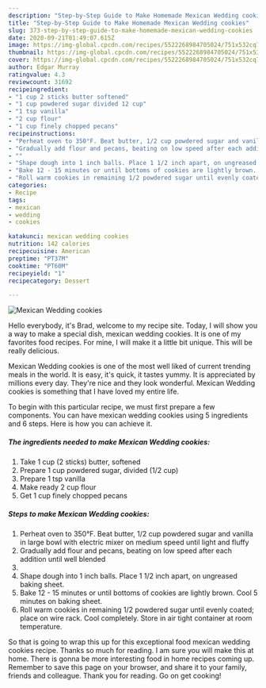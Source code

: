 ```yaml
---
description: "Step-by-Step Guide to Make Homemade Mexican Wedding cookies"
title: "Step-by-Step Guide to Make Homemade Mexican Wedding cookies"
slug: 373-step-by-step-guide-to-make-homemade-mexican-wedding-cookies
date: 2020-09-21T01:49:07.615Z
image: https://img-global.cpcdn.com/recipes/5522268984705024/751x532cq70/mexican-wedding-cookies-recipe-main-photo.jpg
thumbnail: https://img-global.cpcdn.com/recipes/5522268984705024/751x532cq70/mexican-wedding-cookies-recipe-main-photo.jpg
cover: https://img-global.cpcdn.com/recipes/5522268984705024/751x532cq70/mexican-wedding-cookies-recipe-main-photo.jpg
author: Edgar Murray
ratingvalue: 4.3
reviewcount: 31692
recipeingredient:
- "1 cup 2 sticks butter softened"
- "1 cup powdered sugar divided 12 cup"
- "1 tsp vanilla"
- "2 cup flour"
- "1 cup finely chopped pecans"
recipeinstructions:
- "Perheat oven to 350°F. Beat butter, 1/2 cup powdered sugar and vanilla in large bowl with electric mixer on medium speed until  light and fluffy"
- "Gradually add flour and pecans, beating on low speed after each addition until well blended"
- ""
- "Shape dough into 1 inch balls. Place 1 1/2 inch apart, on ungreased baking sheet."
- "Bake 12 - 15 minutes or until bottoms of cookies are lightly brown. Cool 5 minutes on baking sheet."
- "Roll warm cookies in remaining 1/2 powdered sugar until evenly coated; place on wire rack. Cool completely. Store in air tight container at room temperature."
categories:
- Recipe
tags:
- mexican
- wedding
- cookies

katakunci: mexican wedding cookies 
nutrition: 142 calories
recipecuisine: American
preptime: "PT37M"
cooktime: "PT60M"
recipeyield: "1"
recipecategory: Dessert

---
```



![Mexican Wedding cookies](https://img-global.cpcdn.com/recipes/5522268984705024/751x532cq70/mexican-wedding-cookies-recipe-main-photo.jpg)

Hello everybody, it's Brad, welcome to my recipe site. Today, I will show you a way to make a special dish, mexican wedding cookies. It is one of my favorites food recipes. For mine, I will make it a little bit unique. This will be really delicious.



Mexican Wedding cookies is one of the most well liked of current trending meals in the world. It is easy, it's quick, it tastes yummy. It is appreciated by millions every day. They're nice and they look wonderful. Mexican Wedding cookies is something that I have loved my entire life.


To begin with this particular recipe, we must first prepare a few components. You can have mexican wedding cookies using 5 ingredients and 6 steps. Here is how you can achieve it.

<!--inarticleads1-->

##### The ingredients needed to make Mexican Wedding cookies:

1. Take 1 cup (2 sticks) butter, softened
1. Prepare 1 cup powdered sugar, divided (1/2 cup)
1. Prepare 1 tsp vanilla
1. Make ready 2 cup flour
1. Get 1 cup finely chopped pecans




<!--inarticleads2-->

##### Steps to make Mexican Wedding cookies:

1. Perheat oven to 350°F. Beat butter, 1/2 cup powdered sugar and vanilla in large bowl with electric mixer on medium speed until  light and fluffy
1. Gradually add flour and pecans, beating on low speed after each addition until well blended
1. 
1. Shape dough into 1 inch balls. Place 1 1/2 inch apart, on ungreased baking sheet.
1. Bake 12 - 15 minutes or until bottoms of cookies are lightly brown. Cool 5 minutes on baking sheet.
1. Roll warm cookies in remaining 1/2 powdered sugar until evenly coated; place on wire rack. Cool completely. Store in air tight container at room temperature.




So that is going to wrap this up for this exceptional food mexican wedding cookies recipe. Thanks so much for reading. I am sure you will make this at home. There is gonna be more interesting food in home recipes coming up. Remember to save this page on your browser, and share it to your family, friends and colleague. Thank you for reading. Go on get cooking!
